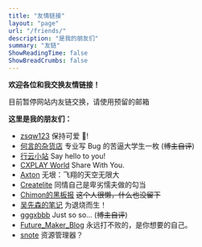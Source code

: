 ```yaml
---
title: "友情链接"
layout: "page"
url: "/friends/"
description: "是我的朋友们"
summary: "友链"
ShowReadingTime: false
ShowBreadCrumbs: false
---
```


**欢迎各位和我交换友情链接！**

目前暂停网站内友链交换，请使用预留的邮箱

**这里是我的朋友们：**

- [zsqw123](https://bytedance.host/) 保持可爱 💖!
- [何言的杂货店](https://heyanle.com/) 专业写 Bug 的苦逼大学生一枚 (~~博主自评~~)
- [行云小站](https://w568w.eu.org) Say hello to you!
- [CXPLAY World](https://blog.bugimg.com/) Share With You.
- [Axton](https://flyhigher.top/) 无垠：飞翔的天空无限大
- [Createlite](https://www.ccrree.cn/) 同情自己是卑劣懦夫做的勾当
- [Chimon的黑板报](https://chimon.work/) ~~这个人很懒，什么也没留下~~
- [吴先森的笔记](https://www.wunote.cn/) 为退烧而生！
- [gggxbbb](https://evax.top/) Just so so... (~~博主自评~~)
- [Future_Maker_Blog](https://blog.k1zxiaokeai.com) 永远打不败的，是你想要的自己。
- [snote](https://snote.cn/) 资源管理器？
